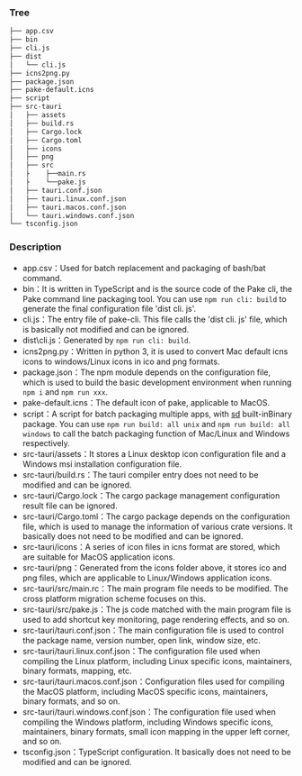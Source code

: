 ### Tree

```bash
├── app.csv
├── bin
├── cli.js
├── dist
│   └── cli.js
├── icns2png.py
├── package.json
├── pake-default.icns
├── script
├── src-tauri
│   ├── assets
│   ├── build.rs
│   ├── Cargo.lock
│   ├── Cargo.toml
│   ├── icons
│   ├── png
│   ├── src
│   ├    ├──main.rs
│   ├    └──pake.js
│   ├── tauri.conf.json
│   ├── tauri.linux.conf.json
│   ├── tauri.macos.conf.json
│   └── tauri.windows.conf.json
└── tsconfig.json
```

### Description
- app.csv：Used for batch replacement and packaging of bash/bat command.
- bin：It is written in TypeScript and is the source code of the Pake cli, the Pake command line packaging tool. You can use `npm run cli: build` to generate the final configuration file 'dist cli. js'.
- cli.js：The entry file of pake-cli. This file calls the 'dist  cli. js' file, which is basically not modified and can be ignored.
- dist\cli.js：Generated by `npm run cli: build`.
- icns2png.py：Written in python 3, it is used to convert Mac default icns icons to windows/Linux icons in ico and png formats.
- package.json：The npm module depends on the configuration file, which is used to build the basic development environment when running `npm i` and `npm run xxx`.
- pake-default.icns：The default icon of pake, applicable to MacOS.
- script：A script for batch packaging multiple apps, with [sd]( https://github.com/chmln/sd)  built-inBinary package. You can use `npm run build: all unix` and `npm run build: all windows` to call the batch packaging function of Mac/Linux and Windows respectively.
- src-tauri/assets：It stores a Linux desktop icon configuration file and a Windows msi installation configuration file.
- src-tauri/build.rs：The tauri compiler entry does not need to be modified and can be ignored.
- src-tauri/Cargo.lock：The cargo package management configuration result file can be ignored.
- src-tauri/Cargo.toml：The cargo package depends on the configuration file, which is used to manage the information of various crate versions. It basically does not need to be modified and can be ignored.
- src-tauri/icons：A series of icon files in icns format are stored, which are suitable for MacOS application icons.
- src-tauri/png：Generated from the icons folder above, it stores ico and png files, which are applicable to Linux/Windows application icons.
- src-tauri/src/main.rc：The main program file needs to be modified. The cross platform migration scheme focuses on this.
- src-tauri/src/pake.js：The js code matched with the main program file is used to add shortcut key monitoring, page rendering effects, and so on.
- src-tauri/tauri.conf.json：The main configuration file is used to control the package name, version number, open link, window size, etc.
- src-tauri/tauri.linux.conf.json：The configuration file used when compiling the Linux platform, including Linux specific icons, maintainers, binary formats, mapping, etc.
- src-tauri/tauri.macos.conf.json：Configuration files used for compiling the MacOS platform, including MacOS specific icons, maintainers, binary formats, and so on.
- src-tauri/tauri.windows.conf.json：The configuration file used when compiling the Windows platform, including Windows specific icons, maintainers, binary formats, small icon mapping in the upper left corner, and so on.
- tsconfig.json：TypeScript configuration. It basically does not need to be modified and can be ignored.
